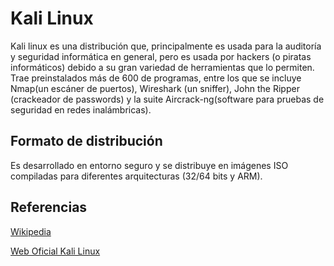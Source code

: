 # Kali Linux
Kali linux es una distribución que, principalmente es usada para la auditoría y seguridad informática en general, pero es usada por hackers (o piratas informáticos) debido a su gran variedad de herramientas que lo permiten.
Trae preinstalados más de 600 de programas, entre los que se incluye Nmap(un escáner de puertos), Wireshark (un sniffer), John the Ripper (crackeador de passwords) y la suite Aircrack-ng(software para pruebas de seguridad en redes inalámbricas).
## Formato de distribución
Es desarrollado en entorno seguro y se distribuye en imágenes ISO compiladas para diferentes arquitecturas (32/64 bits y ARM).
## Referencias
[Wikipedia](https://es.wikipedia.org/wiki/Kali_Linux)

[Web Oficial Kali Linux](https://www.kali.org)
